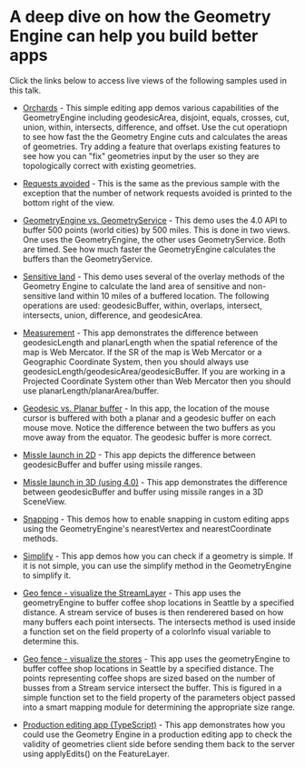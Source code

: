 A deep dive on how the Geometry Engine can help you build better apps
=========================================================

Click the links below to access live views of the following samples used in this talk.

* [Orchards](https://ekenes.github.io/conferences/ds-2016/ge-deep-dive/demos/ge-demo) - This simple editing app demos various capabilities of the GeometryEngine including geodesicArea, disjoint, equals, crosses, cut, union, within, intersects, difference, and offset. Use the cut operatiopn to see how fast the the Geometry Engine cuts and calculates the areas of geometries. Try adding a feature that overlaps existing features to see how you can "fix" geometries input by the user so they are topologically correct with existing geometries.

* [Requests avoided](https://ekenes.github.io/conferences/ds-2016/ge-deep-dive/demos/ge-demo/requests.html) - This is the same as the previous sample with the exception that the number of network requests avoided is printed to the bottom right of the view.

* [GeometryEngine vs. GeometryService](https://ekenes.github.io/conferences/ds-2016/ge-deep-dive/demos/ge-gs) - This demo uses the 4.0 API to buffer 500 points (world cities) by 500 miles. This is done in two views. One uses the GeometryEngine, the other uses GeometryService. Both are timed. See how much faster the GeometryEngine calculates the buffers than the GeometryService.

* [Sensitive land](https://ekenes.github.io/conferences/ds-2016/ge-deep-dive/demos/ge-overlay) - This demo uses several of the overlay methods of the Geometry Engine to calculate the land area of sensitive and non-sensitive land within 10 miles of a buffered location. The following operations are used: geodesicBuffer, within, overlaps, intersect, intersects, union, difference, and geodesicArea.

* [Measurement](https://ekenes.github.io/conferences/ds-2016/ge-deep-dive/demos/ge-length) - This app demonstrates the difference between geodesicLength and planarLength when the spatial reference of the map is Web Mercator. If the SR of the map is Web Mercator or a Geographic Coordinate System, then you should always use geodesicLength/geodesicArea/geodesicBuffer. If you are working in a Projected Coordinate System other than Web Mercator then you should use planarLength/planarArea/buffer.

* [Geodesic vs. Planar buffer](https://ekenes.github.io/conferences/ds-2016/ge-deep-dive/demos/ge-buffer) - In this app, the location of the mouse cursor is buffered with both a planar and a geodesic buffer on each mouse move. Notice the difference between the two buffers as you move away from the equator. The geodesic buffer is more correct.

* [Missle launch in 2D](https://ekenes.github.io/conferences/ds-2016/ge-deep-dive/demos/missilelaunch/www) - This app depicts the difference between geodesicBuffer and buffer using missile ranges.

* [Missle launch in 3D (using 4.0)](https://ekenes.github.io/conferences/ds-2016/ge-deep-dive/demos/missilelaunch4/www) - This app demonstrates the difference between geodesicBuffer and buffer using missile ranges in a 3D SceneView.

* [Snapping](https://ekenes.github.io/conferences/ds-2016/ge-deep-dive/demos/ge-nearestvertex) - This demos how to enable snapping in custom editing apps using the GeometryEngine's nearestVertex and nearestCoordinate methods. 

* [Simplify](https://ekenes.github.io/conferences/ds-2016/ge-deep-dive/demos/ge-simplify) - This app demos how you can check if a geometry is simple. If it is not simple, you can use the simplify method in the GeometryEngine to simplify it.

* [Geo fence - visualize the StreamLayer](https://ekenes.github.io/conferences/ds-2016/ge-deep-dive/demos/ge-viz/coffee-color.html) - This app uses the geometryEngine to buffer coffee shop locations in Seattle by a specified distance. A stream service of buses is then renderered based on how many buffers each point intersects. The intersects method is used inside a function set on the field property of a colorInfo visual variable to determine this.

* [Geo fence - visualize the stores](https://ekenes.github.io/conferences/ds-2016/ge-deep-dive/demos/ge-viz/coffee-stores.html) - This app uses the geometryEngine to buffer coffee shop locations in Seattle by a specified distance. The points representing coffee shops are sized based on the number of busses from a Stream service intersect the buffer. This is figured in a simple function set to the field property of the parameters object passed into a smart mapping module for determining the appropriate size range.

* [Production editing app (TypeScript)](https://ekenes.github.io/conferences/ds-2016/ge-deep-dive/demos/editingdemo/www) - This app demonstrates how you could use the Geometry Engine in a production editing app to check the validity of geometries client side before sending them back to the server using applyEdits() on the FeatureLayer.